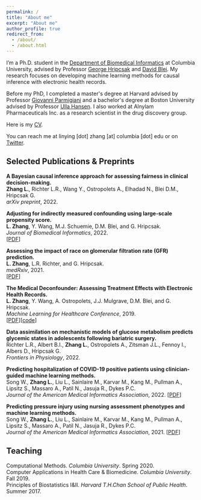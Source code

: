 ```yaml
---
permalink: /
title: "About me"
excerpt: "About me"
author_profile: true
redirect_from: 
  - /about/
  - /about.html
---
```

I’m a Ph.D. student in the [Department of Biomedical Informatics](https://www.dbmi.columbia.edu) at Columbia University, advised by Professor [George Hripcsak](http://people.dbmi.columbia.edu/hripcsak/) and [David Blei](http://www.cs.columbia.edu/~blei/). My research focuses on developing machine learning methods for causal inference with electronic health records. 

Before my PhD, I completed a master's degree at Harvard advised by Professor [Giovanni Parmigiani](https://scholar.harvard.edu/parmigiani) and a bachelor's degree at Boston University advised by Professor [Ulla Hansen](https://www.bu.edu/biology/people/profiles/ulla-hansen/). I also worked at Alnylam Pharmaceuticals Inc. as a research scientist in the drug discovery group. 

Here is my [CV](https://linyingzhang.com/files/CV_linyingzhang.pdf).

You can reach me at linying [dot] zhang [at] columbia [dot] edu or on [Twitter](https://twitter.com/Z_Linying). 


Selected Publications & Preprints
------
**A Bayesian causal inference approach for assessing fairness in clinical decision-making.**<br> 
**Zhang L.**, Richter L.R., Wang Y., Ostropolets A., Elhadad N., Blei D.M., Hripcsak G.<br>
*arXiv preprint*, 2022.

**Adjusting for indirectly measured confounding using large-scale propensity score.**<br>
**L. Zhang**, Y. Wang, M.J. Schuemie, D.M. Blei, and G. Hripcsak.<br>
*Journal of Biomedical Informatics*, 2022.  
[[PDF](https://reader.elsevier.com/reader/sd/pii/S153204642200209X?token=7D24E23865F71461F9B7FCD6D57A28A565FB3CCADA6D4BB9715DA469C4C051F2C48896E9AC9AD7E7083F7A1CAA54B8F3&originRegion=us-east-1&originCreation=20221105155752)]

**Assessing the impact of race on glomerular filtration rate (GFR) prediction.**<br>
**L. Zhang**, L.R. Richter, and G. Hripcsak.<br>
*medRxiv*, 2021.  
[[PDF](https://www.medrxiv.org/content/medrxiv/early/2021/10/26/2021.10.26.21265423.full.pdf)]

**The Medical Deconfounder: Assessing Treatment Effects with Electronic Health Records.**<br>
**L. Zhang**, Y. Wang, A. Ostropolets, J.J. Mulgrave, D.M. Blei, and G. Hripcsak.<br>
*Machine Learning for Healthcare Conference*, 2019.  
[[PDF](http://proceedings.mlr.press/v106/zhang19a/zhang19a.pdf)][[code](https://github.com/zhangly811/Medical_deconfounder_simulation)]

**Data assimilation on mechanistic models of glucose metabolism predicts glycemic states in adolescents following bariatric surgery.**<br>
Richter L.R., Albert B.I., **Zhang L.**, Ostropolets A., Zitsman J.L., Fennoy I., Albers D., Hripcsak G.<br>
*Frontiers in Physiology*, 2022.

**Predicting hospitalization of COVID-19 positive patients using clinician-guided machine learning methods.**<br>
Song W., **Zhang L.**, Liu L., Sainlaire M., Karvar M., Kang M., Pullman A., Lipsitz S., Massaro A., Patil N., Jasuja R., Dykes P.C. <br>
*Journal of the American Medical Informatics Association*, 2022.
[[PDF](https://watermark.silverchair.com/ocac083.pdf?token=AQECAHi208BE49Ooan9kkhW_Ercy7Dm3ZL_9Cf3qfKAc485ysgAAAsowggLGBgkqhkiG9w0BBwagggK3MIICswIBADCCAqwGCSqGSIb3DQEHATAeBglghkgBZQMEAS4wEQQM7dVqdUbs_5gKDaHlAgEQgIICfeDQIKEgAsclGM3ylyJNCaHvZFoONqLbkJKUbs72ar69Ai_IzKkYJzyXPferEXWeLdkF5JvH9YLgijO19sFXk5g4iWx0VmNV-A9dlRpVDYvp7dFTPKqu5Gnf0ux__l2iRpd6ZDNejuivBXsKeIwxk2YSgYimc7URET6IGoyQ7CsMJuoHXxGrfcQkTVW7XtW4F-2KejW-6c54bQ0stwkyWrPWJwAlHoaWzwtSK-8yEmjTRGIhfaxqRWJOKr1YLW46_fIIxlIExGTAwuDxb6Edg9a8gH9Uabgypl3qauThB-qeDeslt4dycRO97ONYG8Ng59-RYmHqvOushPuxpEtSSC_Y-gGp6FySgd0mFgPDmLdh8ZzuIFWcqvD0UJ5FZZ1ziFii5ZpHJsBQ5in-5ufREQsM3TydcqHQ7-vLTcQ5V1e6EzpQyQpZ3pRctKKF_o4HoYcFOPeojsuqZiNSOc5qDEm_Q2Lle5pd0IeaDBSUGi9eig5RG47Q9DDpc564iKSI66k-LTZscb63HJo1slmHSIW9fCs7jgJyZquQvZiBsU8l9hgXjdVUUkKA5HZXPAIfgFukraad-bOQaFrw9kes1qObHWi8HqZZbZMcrnGrio1dx04RQBeRsZOZJ_u6EzVtH7PEphxE1somqCLe6NM-gVz5nocBzIIbY8zvcWRlXlv2jJcRRdq3Fr93S40nwdIQcYe-Ky7zJQNEIrROrU7kRhBvAESvOCzHauMrM5dpW1TXITXYd9yFM1PkJc7lp5D7Ah9r-XylRt_YAx9dyMciE7NhNGcZEssPCMxOHZnhjKUq140gfORvCTVdSaz7vGuscBgI-QPiNTl-67azhT4)]


**Predicting pressure injury using nursing assessment phenotypes and machine learning methods.**<br>
Song W., **Zhang L.**, Liu L., Sainlaire M., Karvar M., Kang M., Pullman A., Lipsitz S., Massaro A., Patil N., Jasuja R., Dykes P.C. <br>
*Journal of the American Medical Informatics Association*, 2021.
[[PDF]()]



Teaching
------
Computational Methods. *Columbia University*. Spring 2020.<br>
Computer Applications in Health Care & Biomedicine. *Columbia University*. Fall 2019.<br>
Principles of Biostatistics I&II. *Harvard T.H.Chan School of Public Health*. Summer 2017.
